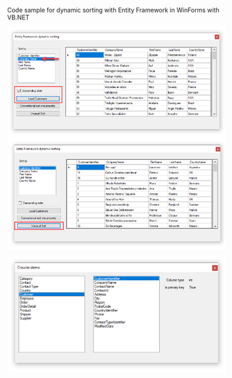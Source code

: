 Code sample for dynamic sorting with Entity Framework in WinForms with VB.NET

![image](assets/ScreenShot1.png)

![image](assets/crawler.png)